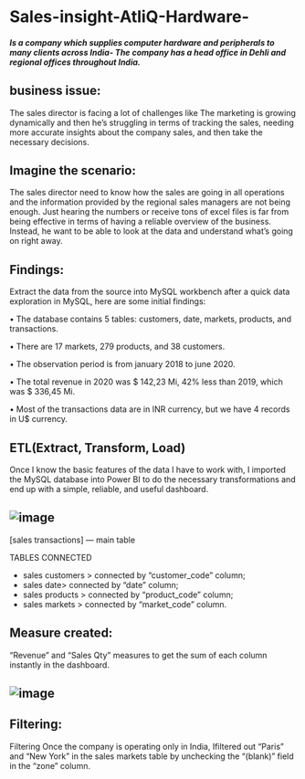 # Sales-insight-AtliQ-Hardware-

##### Is a company which supplies computer hardware and peripherals to many clients across India- The company has a head office in Dehli and regional offices throughout India.

## business issue:
The sales director is facing a lot of challenges like
The marketing is growing dynamically and then he’s struggling in terms of tracking the sales, needing more accurate insights about the company sales, and then take the necessary decisions.

## Imagine the scenario:

The sales director need to know how the sales are going in all operations and the information provided by the regional sales managers are not being enough.
Just hearing the numbers or receive tons of excel files is far from being effective in terms of having a reliable overview of the business.
Instead, he want to be able to  look at the data and understand what’s going on right away.

## Findings:
Extract the data from the source into MySQL workbench after a quick data exploration in MySQL, here are some initial findings:

• The database contains 5 tables: customers, date, markets, products, and transactions.

• There are 17 markets, 279 products, and 38 customers.

• The observation period is from january 2018 to june 2020.

• The total revenue in 2020 was $ 142,23 Mi, 42% less than 2019, which was $ 336,45 Mi.

• Most of the transactions data are in INR currency, but we have 4 records in U$ currency.

## ETL(Extract, Transform, Load)

Once I know the basic features of the data I have to work with, I imported the MySQL database into Power BI to do the necessary transformations and end up with a simple, reliable, and useful dashboard.
## ![image](https://user-images.githubusercontent.com/110671572/183743394-084c6d0d-bacd-439a-88e0-3213582809d0.png)

[sales transactions] — main table

TABLES CONNECTED
- sales customers > connected by “customer_code” column;
- sales date> connected by “date” column;
- sales products > connected by “product_code” column;
- sales markets > connected by “market_code” column.

## Measure created:
“Revenue” and “Sales Qty” measures to get the sum of each column instantly in the dashboard.

## ![image](https://user-images.githubusercontent.com/110671572/183744238-860392f0-5157-4cbb-a609-bc08204ade60.png)

## Filtering:

Filtering
Once the company is operating only in India, Ifiltered out “Paris” and “New York” in the sales markets table by unchecking the “(blank)” field in the “zone” column.

